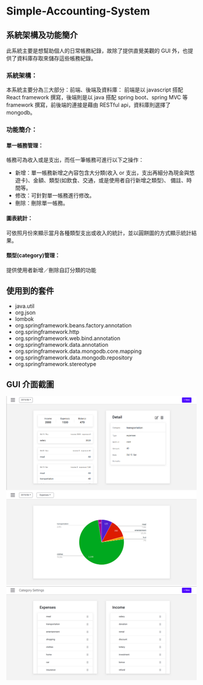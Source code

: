 # Simple-Accounting-System

## 系統架構及功能簡介
此系統主要是想幫助個人的日常帳務紀錄，故除了提供直覺美觀的 GUI 外，也提供了資料庫存取來儲存這些帳務紀錄。

### 系統架構：
本系統主要分為三大部分：前端、後端及資料庫：
前端是以 javascript 搭配 React framework 撰寫，後端則是以 java 搭配 spring boot、spring MVC 等 framework 撰寫，前後端的連接是藉由
RESTful api，資料庫則選擇了 mongodb。

### 功能簡介：
#### 單一帳務管理：
帳務可為收入或是支出，而任一筆帳務可進行以下之操作：
- 新增：單一帳務新增之內容包含大分類(收入 or 支出，支出再細分為現金與悠遊卡)、金額、類型(如飲食、交通，或是使用者自行新增之類型)、
備註、時間等。
- 修改：可針對單一帳務進行修改。
- 刪除：刪除單一帳務。

#### 圖表統計：
可依照月份來顯示當月各種類型支出或收入的統計，並以圓餅圖的方式顯示統計結果。

#### 類型(category)管理：
提供使用者新增／刪除自訂分類的功能

## 使用到的套件
- java.util
- org.json
- lombok
- org.springframework.beans.factory.annotation
- org.springframework.http
- org.springframework.web.bind.annotation
- org.springframework.data.annotation
- org.springframework.data.mongodb.core.mapping
- org.springframework.data.mongodb.repository
- org.springframework.stereotype

## GUI 介面截圖

![Alt text](/resource/main.png)
![Alt text](/resource/chart.png)
![Alt text](/resource/category.png)
